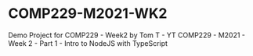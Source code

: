 # COMP229-M2021-WK2

Demo Project for COMP229 - Week2 by Tom T - YT COMP229 - M2021 - Week 2 - Part 1 - Intro to NodeJS with TypeScript
